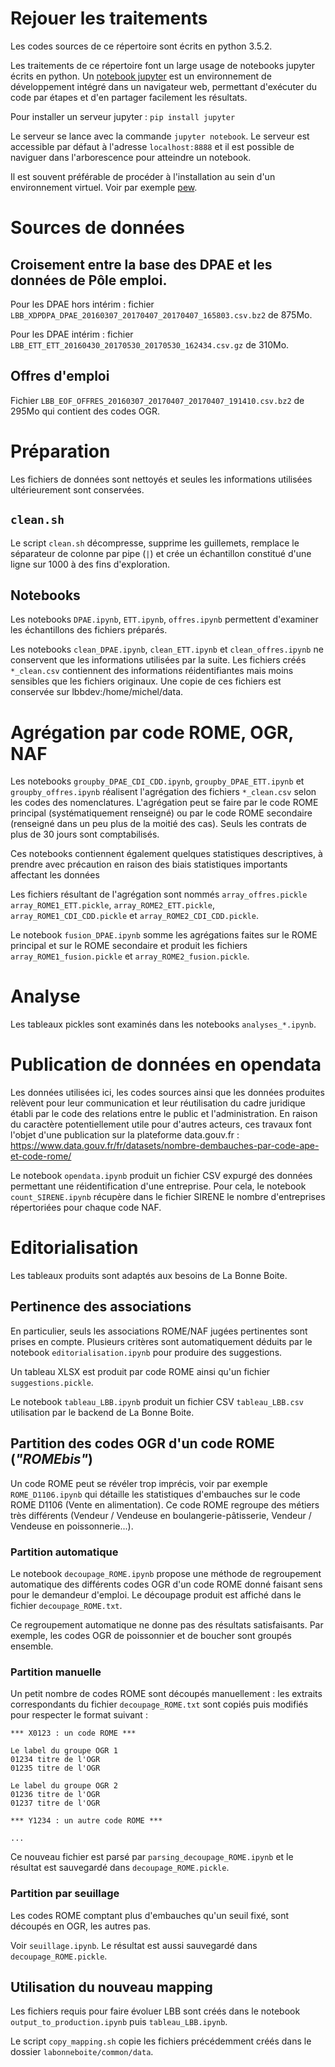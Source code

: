 # Rejouer les traitements

Les codes sources de ce répertoire sont écrits en python 3.5.2.

Les traitements de ce répertoire font un large usage de notebooks jupyter écrits en python. Un [notebook jupyter](http://jupyter.org/) est un environnement de développement intégré dans un navigateur web, permettant d'exécuter du code par étapes et d'en partager facilement les résultats.

Pour installer un serveur jupyter : `pip install jupyter`

Le serveur se lance avec la commande `jupyter notebook`. Le serveur est accessible par défaut à l'adresse `localhost:8888` et il est possible de naviguer dans l'arborescence pour atteindre un notebook.

Il est souvent préférable de procéder à l'installation au sein d'un environnement virtuel. Voir par exemple [pew](https://github.com/berdario/pew).


# Sources de données

## Croisement entre la base des DPAE et les données de Pôle emploi.

Pour les DPAE hors intérim : fichier `LBB_XDPDPA_DPAE_20160307_20170407_20170407_165803.csv.bz2` de 875Mo.

Pour les DPAE intérim : fichier `LBB_ETT_ETT_20160430_20170530_20170530_162434.csv.gz` de 310Mo.

## Offres d'emploi

Fichier `LBB_EOF_OFFRES_20160307_20170407_20170407_191410.csv.bz2` de 295Mo qui contient des codes OGR.

# Préparation

Les fichiers de données sont nettoyés et seules les informations utilisées ultérieurement sont conservées.

## `clean.sh`

Le script `clean.sh` décompresse, supprime les guillemets, remplace le séparateur de colonne par pipe (`|`) et crée un échantillon constitué d'une ligne sur 1000 à des fins d'exploration.

## Notebooks

Les notebooks `DPAE.ipynb`, `ETT.ipynb`, `offres.ipynb` permettent d'examiner les échantillons des fichiers préparés.

Les notebooks `clean_DPAE.ipynb`, `clean_ETT.ipynb` et `clean_offres.ipynb` ne conservent que les informations utilisées par la suite.  Les fichiers créés `*_clean.csv` contiennent des informations réidentifiantes mais moins sensibles que les fichiers originaux. Une copie de ces fichiers est conservée sur lbbdev:/home/michel/data.

# Agrégation par code ROME, OGR, NAF

Les notebooks `groupby_DPAE_CDI_CDD.ipynb`, `groupby_DPAE_ETT.ipynb` et `groupby_offres.ipynb` réalisent l'agrégation des fichiers `*_clean.csv` selon les codes des nomenclatures. L'agrégation peut se faire par le code ROME principal (systématiquement renseigné) ou par le code ROME secondaire (renseigné dans un peu plus de la moitié des cas). Seuls les contrats de plus de 30 jours sont comptabilisés.

Ces notebooks contiennent également quelques statistiques descriptives, à prendre avec précaution en raison des biais statistiques importants affectant les données

Les fichiers résultant de l'agrégation sont nommés `array_offres.pickle` `array_ROME1_ETT.pickle`, `array_ROME2_ETT.pickle`, `array_ROME1_CDI_CDD.pickle` et `array_ROME2_CDI_CDD.pickle`.

Le notebook `fusion_DPAE.ipynb` somme les agrégations faites sur le ROME principal et sur le ROME secondaire et produit les fichiers `array_ROME1_fusion.pickle` et `array_ROME2_fusion.pickle`.

# Analyse

Les tableaux pickles sont examinés dans les notebooks `analyses_*.ipynb`.

# Publication de données en opendata

Les données utilisées ici, les codes sources ainsi que les données produites relèvent pour leur communication et leur réutilisation du cadre juridique établi par le code des relations entre le public et l'administration. En raison du caractère potentiellement utile pour d'autres acteurs, ces travaux font l'objet d'une publication sur la plateforme data.gouv.fr : https://www.data.gouv.fr/fr/datasets/nombre-dembauches-par-code-ape-et-code-rome/

Le notebook `opendata.ipynb` produit un fichier CSV expurgé des données permettant une réidentification d'une entreprise. Pour cela, le notebook `count_SIRENE.ipynb` récupère dans le fichier SIRENE le nombre d'entreprises répertoriées pour chaque code NAF.

# Editorialisation

Les tableaux produits sont adaptés aux besoins de La Bonne Boite.

## Pertinence des associations

En particulier, seuls les associations ROME/NAF jugées pertinentes sont prises en compte. Plusieurs critères sont automatiquement déduits par le notebook `editorialisation.ipynb` pour produire des suggestions.

Un tableau XLSX est produit par code ROME ainsi qu'un fichier `suggestions.pickle`.

Le notebook `tableau_LBB.ipynb` produit un fichier CSV `tableau_LBB.csv` utilisation par le backend de La Bonne Boite.

## Partition des codes OGR d'un code ROME (*"ROMEbis"*)

Un code ROME peut se révéler trop imprécis, voir par exemple `ROME_D1106.ipynb` qui détaille les statistiques d'embauches sur le code ROME D1106 (Vente en alimentation). Ce code ROME regroupe des métiers très différents (Vendeur / Vendeuse en boulangerie-pâtisserie, Vendeur / Vendeuse en poissonnerie...).

### Partition automatique

Le notebook `decoupage_ROME.ipynb` propose une méthode de regroupement automatique des différents codes OGR d'un code ROME donné faisant sens pour le demandeur d'emploi. Le découpage produit est affiché dans le fichier `decoupage_ROME.txt`.

Ce regroupement automatique ne donne pas des résultats satisfaisants. Par exemple, les codes OGR de poissonnier et de boucher sont groupés ensemble.

### Partition manuelle

Un petit nombre de codes ROME sont découpés manuellement : les extraits correspondants du fichier `decoupage_ROME.txt` sont copiés puis modifiés pour respecter le format suivant :

```
*** X0123 : un code ROME ***

Le label du groupe OGR 1
01234 titre de l'OGR
01235 titre de l'OGR

Le label du groupe OGR 2
01236 titre de l'OGR
01237 titre de l'OGR

*** Y1234 : un autre code ROME ***

...
```

Ce nouveau fichier est parsé par `parsing_decoupage_ROME.ipynb` et le résultat est sauvegardé dans `decoupage_ROME.pickle`.

### Partition par seuillage

Les codes ROME comptant plus d'embauches qu'un seuil fixé, sont découpés en OGR, les autres pas.

Voir `seuillage.ipynb`. Le résultat est aussi sauvegardé dans `decoupage_ROME.pickle`.

## Utilisation du nouveau mapping

Les fichiers requis pour faire évoluer LBB sont créés dans le notebook `output_to_production.ipynb` puis `tableau_LBB.ipynb`.

Le script `copy_mapping.sh` copie les fichiers précédemment créés dans le dossier `labonneboite/common/data`.
